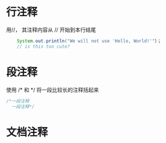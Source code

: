 # 行注释

用//， 其注释内容从 // 开始到本行结尾

```java
    System.out.println("We will not use 'Hello, World!'"）；
    // is this too cute?
```

# 段注释

使用 /* 和 */ 将一段比较长的注释括起来
```java
/*一段注释
  一段注释*/
```

# 文档注释


